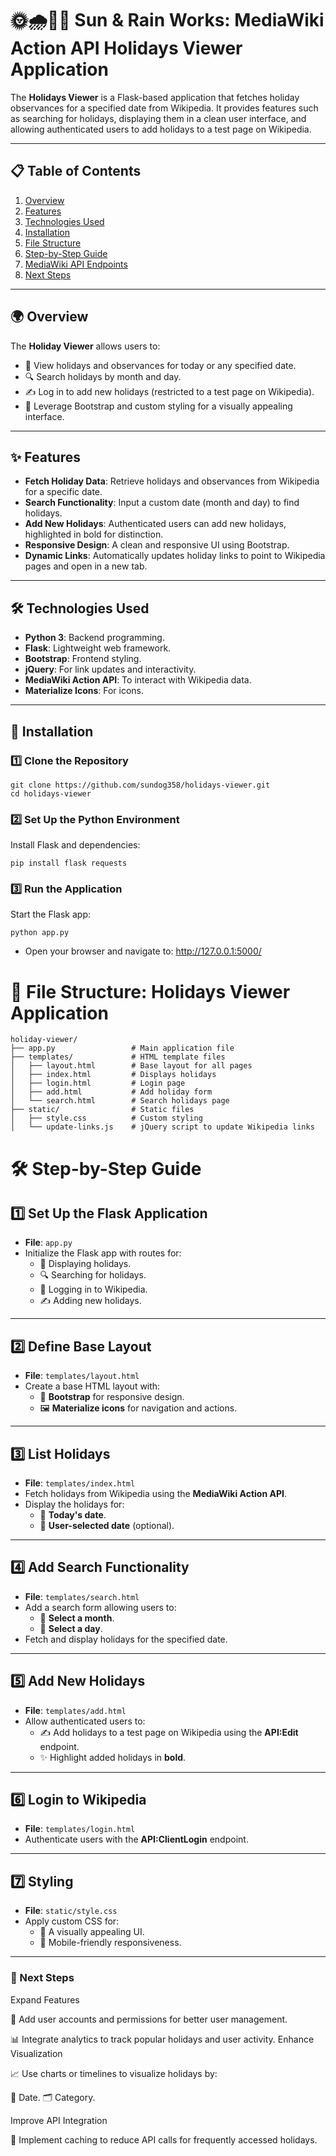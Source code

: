 # 🌞🌧️🌳🌸 Sun & Rain Works: MediaWiki Action API Holidays Viewer Application

The **Holidays Viewer** is a Flask-based application that fetches holiday observances for a specified date from Wikipedia. It provides features such as searching for holidays, displaying them in a clean user interface, and allowing authenticated users to add holidays to a test page on Wikipedia.

---

## 📋 Table of Contents

1. [Overview](#overview)
2. [Features](#features)
3. [Technologies Used](#technologies-used)
4. [Installation](#installation)
5. [File Structure](#file-structure)
6. [Step-by-Step Guide](#step-by-step-guide)
7. [MediaWiki API Endpoints](#mediawiki-api-endpoints)
8. [Next Steps](#next-steps)

---

## 🌍 Overview

The **Holiday Viewer** allows users to:

- 📅 View holidays and observances for today or any specified date.
- 🔍 Search holidays by month and day.
- ✍️ Log in to add new holidays (restricted to a test page on Wikipedia).
- 🎨 Leverage Bootstrap and custom styling for a visually appealing interface.

---

## ✨ Features

- **Fetch Holiday Data**: Retrieve holidays and observances from Wikipedia for a specific date.
- **Search Functionality**: Input a custom date (month and day) to find holidays.
- **Add New Holidays**: Authenticated users can add new holidays, highlighted in bold for distinction.
- **Responsive Design**: A clean and responsive UI using Bootstrap.
- **Dynamic Links**: Automatically updates holiday links to point to Wikipedia pages and open in a new tab.

---

## 🛠️ Technologies Used

- **Python 3**: Backend programming.
- **Flask**: Lightweight web framework.
- **Bootstrap**: Frontend styling.
- **jQuery**: For link updates and interactivity.
- **MediaWiki Action API**: To interact with Wikipedia data.
- **Materialize Icons**: For icons.

---

## 📝 Installation

### **1️⃣ Clone the Repository**

```
git clone https://github.com/sundog358/holidays-viewer.git
cd holidays-viewer
```

### 2️⃣ Set Up the Python Environment

Install Flask and dependencies:

`pip install flask requests`

### 3️⃣ Run the Application

Start the Flask app:

`python app.py`

- Open your browser and navigate to: http://127.0.0.1:5000/

# 📁 File Structure: Holidays Viewer Application

```
holiday-viewer/
├── app.py                 # Main application file
├── templates/             # HTML template files
│   ├── layout.html        # Base layout for all pages
│   ├── index.html         # Displays holidays
│   ├── login.html         # Login page
│   ├── add.html           # Add holiday form
│   └── search.html        # Search holidays page
├── static/                # Static files
│   ├── style.css          # Custom styling
│   └── update-links.js    # jQuery script to update Wikipedia links
```

# 🛠️ Step-by-Step Guide

## **1️⃣ Set Up the Flask Application**

- **File**: `app.py`
- Initialize the Flask app with routes for:
  - 📅 Displaying holidays.
  - 🔍 Searching for holidays.
  - 🔑 Logging in to Wikipedia.
  - ✍️ Adding new holidays.

---

## **2️⃣ Define Base Layout**

- **File**: `templates/layout.html`
- Create a base HTML layout with:
  - 🎨 **Bootstrap** for responsive design.
  - 🖼️ **Materialize icons** for navigation and actions.

---

## **3️⃣ List Holidays**

- **File**: `templates/index.html`
- Fetch holidays from Wikipedia using the **MediaWiki Action API**.
- Display the holidays for:
  - 📅 **Today's date**.
  - 📅 **User-selected date** (optional).

---

## **4️⃣ Add Search Functionality**

- **File**: `templates/search.html`
- Add a search form allowing users to:
  - 📆 **Select a month**.
  - 📆 **Select a day**.
- Fetch and display holidays for the specified date.

---

## **5️⃣ Add New Holidays**

- **File**: `templates/add.html`
- Allow authenticated users to:
  - ✍️ Add holidays to a test page on Wikipedia using the **API:Edit** endpoint.
  - ✨ Highlight added holidays in **bold**.

---

## **6️⃣ Login to Wikipedia**

- **File**: `templates/login.html`
- Authenticate users with the **API:ClientLogin** endpoint.

---

## **7️⃣ Styling**

- **File**: `static/style.css`
- Apply custom CSS for:
  - 🎨 A visually appealing UI.
  - 📱 Mobile-friendly responsiveness.

---

### 🚀 Next Steps

Expand Features

🌟 Add user accounts and permissions for better user management.

📊 Integrate analytics to track popular holidays and user activity.
Enhance Visualization

📈 Use charts or timelines to visualize holidays by:

📅 Date.
🗂️ Category.

Improve API Integration

🔄 Implement caching to reduce API calls for frequently accessed holidays.
